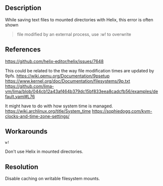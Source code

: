 ## Description
While saving text files to mounted directories with Helix, this error is often shown
> file modified by an external process, use :w! to overwrite

## References
https://github.com/helix-editor/helix/issues/7648

This could be related to the the way file modification times are updated by 9pfs.
https://wiki.qemu.org/Documentation/9psetup
https://www.kernel.org/doc/Documentation/filesystems/9p.txt
https://github.com/lima-vm/lima/blob/044cb12a43af464b379dc15bf833eea8cadcfb56/examples/default.yaml#L76

It might have to do with how system time is managed.
https://wiki.archlinux.org/title/System_time
https://sophiedogg.com/kvm-clocks-and-time-zone-settings/

## Workarounds
`w!`

Don't use Helix in mounted directories.

## Resolution
Disable caching on writable filesystem mounts.
